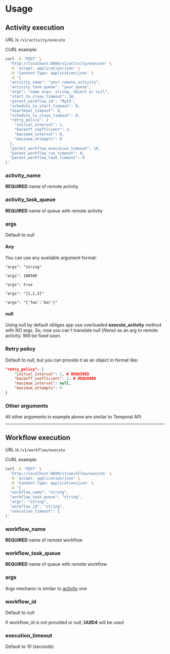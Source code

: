 # Usage

## Activity execution

URL is `/v1/activity/execute`

CURL example:

```bash
curl -X 'POST' \
  'http://localhost:8000/v1/activity/execute' \
  -H 'accept: application/json' \
  -H 'Content-Type: application/json' \
  -d '{
  "activity_name": "your_remote_activity",
  "activity_task_queue": "your_queue",
  "args": "some args: string, object or null",
  "start_to_close_timeout": 10,
  "parent_workflow_id": "MyId",
  "schedule_to_start_timeout": 0,
  "heartbeat_timeout": 0,
  "schedule_to_close_timeout": 0,
  "retry_policy": {
    "initial_interval": 1,
    "backoff_coefficient": 2,
    "maximum_interval": 0,
    "maximum_attempts": 0
  },
  "parent_workflow_execution_timeout": 10,
  "parent_workflow_run_timeout": 0,
  "parent_workflow_task_timeout": 0
}'
```

### activity_name

**REQUIRED** name of remote activity

### activity_task_queue

**REQUIRED** name of queue with remote activity

### args

Default to *null*

#### Any

You can use any available argument format:

`"args": "string"`

`"args": 100500`

`"args": true`

`"args": "[1,2,3]"`

`"args": "{'foo':'bar'}"`

#### null

Using null by default obliges app use overloaded **execute_activity** method with NO args. So, now you can`t translate *null* (*None*) as an arg to remote activity. Will be fixed soon.

### Retry policy

Default to *null*, but you can provide it as an object in format like:
```json
"retry_policy": {
    "initial_interval": 1, # REQUIRED
    "backoff_coefficient": 2, # REQUIRED
    "maximum_interval": null,
    "maximum_attempts": 0
}
```

### Other arguments

All other arguments in example above are similar to Temporal API

---

## Workflow execution

URL is `/v1/workflow/execute`

CURL example:

```bash
curl -X 'POST' \
  'http://localhost:8000/v1/workflow/execute' \
  -H 'accept: application/json' \
  -H 'Content-Type: application/json' \
  -d '{
  "workflow_name": "string",
  "workflow_task_queue": "string",
  "args": "string",
  "workflow_id": "string",
  "execution_timeout": 1
}'
```

### workflow_name

**REQUIRED** name of remote workflow

### workflow_task_queue

**REQUIRED** name of queue with remote workflow

### args

Args mechanic is similar to [activity](#args) one

### workflow_id

Default to *null*

If workflow_id is not provided or *null*, **UUID4** will be used

### execution_timeout

Default to *10* (seconds)
